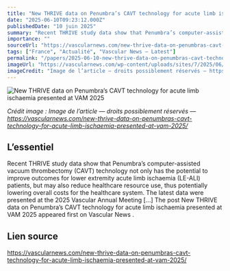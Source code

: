 ```yaml
---
title: "New THRIVE data on Penumbra’s CAVT technology for acute limb ischaemia presented at VAM 2025"
date: "2025-06-10T09:23:12.000Z"
publishedDate: "10 juin 2025"
summary: "Recent THRIVE study data show that Penumbra’s computer-assisted vacuum thrombectomy (CAVT) technology not only has the potential to improve outcomes for lower extremity acute limb ischaemia (LE-ALI) patients, but may also reduce healthcare resource use, thus potentially lowering overall costs for the healthcare system. The latest data were presented at the 2025 Vascular Annual Meeting [&#8230;] The post New THRIVE data on Penumbra’s CAVT technology for acute limb ischaemia presented at VAM 2025 appeared first on Vascular News ."
importance: ""
sourceUrl: "https://vascularnews.com/new-thrive-data-on-penumbras-cavt-technology-for-acute-limb-ischaemia-presented-at-vam-2025/"
tags: ["France", "Actualité", "Vascular News — Latest"]
permalink: "/papers/2025-06-10-new-thrive-data-on-penumbras-cavt-technology-for-acute-limb-ischaemia-presented-at-vam-2025"
imageUrl: "https://vascularnews.com/wp-content/uploads/sites/7/2025/06/Charles-Bailey.png"
imageCredit: "Image de l’article — droits possiblement réservés — https://vascularnews.com/new-thrive-data-on-penumbras-cavt-technology-for-acute-limb-ischaemia-presented-at-vam-2025/"
---
```


![New THRIVE data on Penumbra’s CAVT technology for acute limb ischaemia presented at VAM 2025](https://vascularnews.com/wp-content/uploads/sites/7/2025/06/Charles-Bailey.png)

*Crédit image : Image de l’article — droits possiblement réservés — https://vascularnews.com/new-thrive-data-on-penumbras-cavt-technology-for-acute-limb-ischaemia-presented-at-vam-2025/*

## L’essentiel

Recent THRIVE study data show that Penumbra’s computer-assisted vacuum thrombectomy (CAVT) technology not only has the potential to improve outcomes for lower extremity acute limb ischaemia (LE-ALI) patients, but may also reduce healthcare resource use, thus potentially lowering overall costs for the healthcare system. The latest data were presented at the 2025 Vascular Annual Meeting [&#8230;] The post New THRIVE data on Penumbra’s CAVT technology for acute limb ischaemia presented at VAM 2025 appeared first on Vascular News .

## Lien source

https://vascularnews.com/new-thrive-data-on-penumbras-cavt-technology-for-acute-limb-ischaemia-presented-at-vam-2025/
